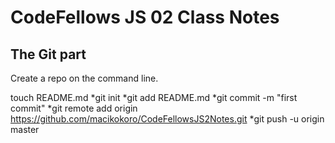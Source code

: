 CodeFellows JS 02 Class Notes
=============================

The Git part
------------
Create a repo on the command line.

touch README.md
*git init
*git add README.md
*git commit -m "first commit"
*git remote add origin https://github.com/macikokoro/CodeFellowsJS2Notes.git
*git push -u origin master
